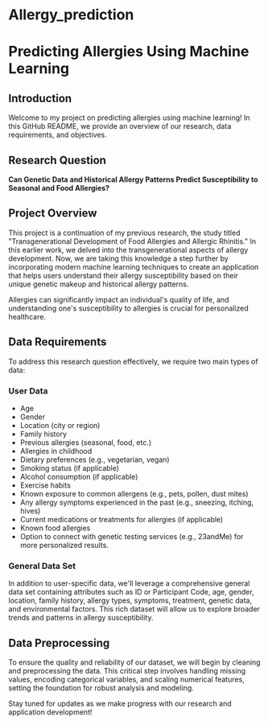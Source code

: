 # Allergy_prediction
# Predicting Allergies Using Machine Learning

## Introduction

Welcome to my project on predicting allergies using machine learning! In this GitHub README, we provide an overview of our research, data requirements, and objectives.

## Research Question

**Can Genetic Data and Historical Allergy Patterns Predict Susceptibility to Seasonal and Food Allergies?**

## Project Overview

This project is a continuation of my previous research,  the study titled "Transgenerational Development of Food Allergies and Allergic Rhinitis." In this earlier work, we delved into the transgenerational aspects of allergy development. Now, we are taking this knowledge a step further by incorporating modern machine learning techniques to create an application that helps users understand their allergy susceptibility based on their unique genetic makeup and historical allergy patterns.

Allergies can significantly impact an individual's quality of life, and understanding one's susceptibility to allergies is crucial for personalized healthcare.

## Data Requirements

To address this research question effectively, we require two main types of data:

### User Data

- Age
- Gender
- Location (city or region)
- Family history
- Previous allergies (seasonal, food, etc.)
- Allergies in childhood
- Dietary preferences (e.g., vegetarian, vegan)
- Smoking status (if applicable)
- Alcohol consumption (if applicable)
- Exercise habits
- Known exposure to common allergens (e.g., pets, pollen, dust mites)
- Any allergy symptoms experienced in the past (e.g., sneezing, itching, hives)
- Current medications or treatments for allergies (if applicable)
- Known food allergies
- Option to connect with genetic testing services (e.g., 23andMe) for more personalized results.

### General Data Set

In addition to user-specific data, we'll leverage a comprehensive general data set containing attributes such as ID or Participant Code, age, gender, location, family history, allergy types, symptoms, treatment, genetic data, and environmental factors. This rich dataset will allow us to explore broader trends and patterns in allergy susceptibility.

## Data Preprocessing

To ensure the quality and reliability of our dataset, we will begin by cleaning and preprocessing the data. This critical step involves handling missing values, encoding categorical variables, and scaling numerical features, setting the foundation for robust analysis and modeling.


Stay tuned for updates as we make progress with our research and application development!


